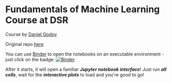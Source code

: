 # Fundamentals of Machine Learning Course at DSR

Course by [Daniel Godoy](https://github.com/dvgodoy)

Original repo [here](https://github.com/dvgodoy/ML_Fundamentals)

You can use [Binder](https://mybinder.org/) to open the notebooks on an executable environment - just click on the badge: [![Binder](https://mybinder.org/badge_logo.svg)](https://mybinder.org/v2/gh/dvgodoy/ML_Fundamentals/master)

After it starts, it will open a familiar ***Jupyter notebook interface***! Just run ***all cells***, wait for the ***interactive plots*** to load and you're good to go!
